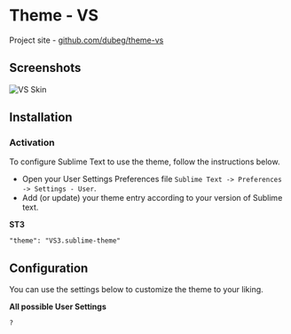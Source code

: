 # Theme - VS

Project site - [github.com/dubeg/theme-vs](https://github.com/dubeg/theme-vs)

## Screenshots

![VS Skin](http://i.imgur.com/5kIekBD.png)

## Installation

### Activation

To configure Sublime Text to use the theme, follow the instructions below.

* Open your User Settings Preferences file `Sublime Text -> Preferences -> Settings - User`.
* Add (or update) your theme entry according to your version of Sublime text.

**ST3**

    "theme": "VS3.sublime-theme"


## Configuration

You can use the settings below to customize the theme to your liking.

**All possible User Settings**

    ?
